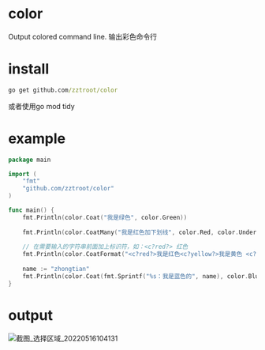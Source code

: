 # color
Output colored command line. 输出彩色命令行

# install
```cmd
go get github.com/zztroot/color
```
或者使用go mod tidy

# example
```go
package main

import (
	"fmt"
	"github.com/zztroot/color"
)

func main() {
	fmt.Println(color.Coat("我是绿色", color.Green))
	
	fmt.Println(color.CoatMany("我是红色加下划线", color.Red, color.Underline))
	
	// 在需要输入的字符串前面加上标识符，如：<c?red?> 红色
	fmt.Println(color.CoatFormat("<c?red?>我是红色<c?yellow?>我是黄色 <c?green?> <c?Underline?> 我 是绿色加下划线"))
	
	name := "zhongtian"
	fmt.Println(color.Coat(fmt.Sprintf("%s：我是蓝色的", name), color.Blue))
}
```
# output
![截图_选择区域_20220516104131](https://user-images.githubusercontent.com/46484337/168510917-8b79bf7b-b6e9-452c-bf8e-180e992b16aa.png)
